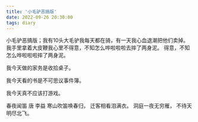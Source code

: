 ```yaml
---
title: '小毛驴恶搞版'
date: 2022-09-26 20:30:00
tags: diary
---
```

小毛驴恶搞版；我有10头大毛驴我每天都在骑，有一天我心血退潮把他们卖掉。我手里拿着大皮鞭我心里不得意，不知怎么哗啦啦啦去摔了两身泥。
得意，不知怎么哗啦啦啦摔了两身泥。

我今天做的家务是收拾桌子。

我今天看的书是不可思议事件簿。

我今天真不应该打游戏。

春夜闻笛 唐 李益
寒山吹笛唤春归，
迁客相看泪满衣。
洞庭一夜无穷雁，
不待天明尽北飞。
